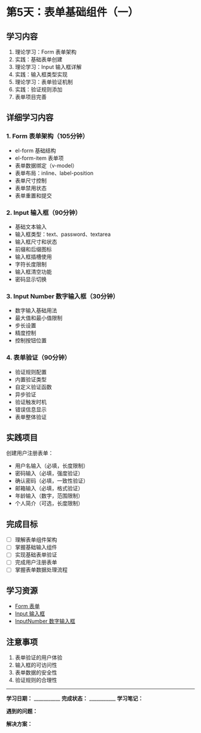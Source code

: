 # 第5天：表单基础组件（一）

## 学习内容
1. 理论学习：Form 表单架构
2. 实践：基础表单创建
3. 理论学习：Input 输入框详解
4. 实践：输入框类型实现
5. 理论学习：表单验证机制
6. 实践：验证规则添加
7. 表单项目完善

## 详细学习内容

### 1. Form 表单架构（105分钟）
- el-form 基础结构
- el-form-item 表单项
- 表单数据绑定（v-model）
- 表单布局：inline、label-position
- 表单尺寸控制
- 表单禁用状态
- 表单重置和提交

### 2. Input 输入框（90分钟）
- 基础文本输入
- 输入框类型：text、password、textarea
- 输入框尺寸和状态
- 前缀和后缀图标
- 输入框插槽使用
- 字符长度限制
- 输入框清空功能
- 密码显示切换

### 3. Input Number 数字输入框（30分钟）
- 数字输入基础用法
- 最大值和最小值限制
- 步长设置
- 精度控制
- 控制按钮位置

### 4. 表单验证（90分钟）
- 验证规则配置
- 内置验证类型
- 自定义验证函数
- 异步验证
- 验证触发时机
- 错误信息显示
- 表单整体验证

## 实践项目
创建用户注册表单：
- 用户名输入（必填，长度限制）
- 密码输入（必填，强度验证）
- 确认密码（必填，一致性验证）
- 邮箱输入（必填，格式验证）
- 年龄输入（数字，范围限制）
- 个人简介（可选，长度限制）

## 完成目标
- [ ] 理解表单组件架构
- [ ] 掌握基础输入组件
- [ ] 实现基础表单验证
- [ ] 完成用户注册表单
- [ ] 掌握表单数据处理流程

## 学习资源
- [Form 表单](https://element-plus.org/zh-CN/component/form.html)
- [Input 输入框](https://element-plus.org/zh-CN/component/input.html)
- [InputNumber 数字输入框](https://element-plus.org/zh-CN/component/input-number.html)

## 注意事项
1. 表单验证的用户体验
2. 输入框的可访问性
3. 表单数据的安全性
4. 验证规则的合理性

---

**学习日期：** ___________
**完成状态：** ___________
**学习笔记：**



**遇到的问题：**



**解决方案：**